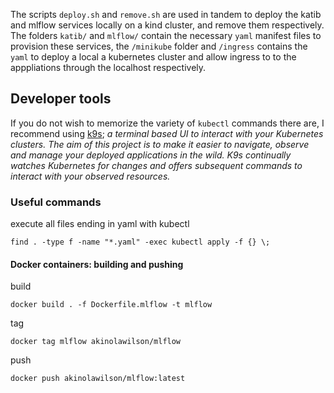 The scripts `deploy.sh` and `remove.sh` are used in tandem to deploy the katib and mlflow services locally on a kind cluster, and remove them respectively. The folders `katib/` and `mlflow/` contain the necessary `yaml` manifest files to provision these services, the `/minikube` folder and `/ingress` contains the `yaml` to deploy a local a kubernetes cluster and  allow ingress to to the apppliations through the localhost respectively. 


## Developer tools

If you do not wish to memorize the variety of `kubectl` commands there are, I recommend using [k9s](https://k9scli.io/); *a terminal based UI to interact with your Kubernetes clusters. The aim of this project is to make it easier to navigate, observe and manage your deployed applications in the wild. K9s continually watches Kubernetes for changes and offers subsequent commands to interact with your observed resources.*


### Useful commands 

execute all files ending in yaml with kubectl 
```
find . -type f -name "*.yaml" -exec kubectl apply -f {} \;
```

#### Docker containers: building and pushing 
build 
```
docker build . -f Dockerfile.mlflow -t mlflow
```
tag 
```
docker tag mlflow akinolawilson/mlflow
```
push 
```
docker push akinolawilson/mlflow:latest
```
